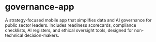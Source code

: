 # governance-app
A strategy-focused mobile app that simplifies data and AI governance for public sector leaders. Includes readiness scorecards, compliance checklists, AI registers, and ethical oversight tools, designed for non-technical decision-makers.
